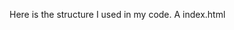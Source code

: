
Here is the structure I used in my code. A index.html

<!DOCTYPE html>
<html>
<head>
	<title>Title</title>
	<link href="reset.css" rel="stylesheet">
 	<link href="mainstyle.css" rel="stylesheet">
</head>
<body>
	<div id="viz">
		<script src="https://d3js.org/d3.v4.min.js"></script>     
		<script src="viz.js"></script>      
    	</div>
</body>
</html>
